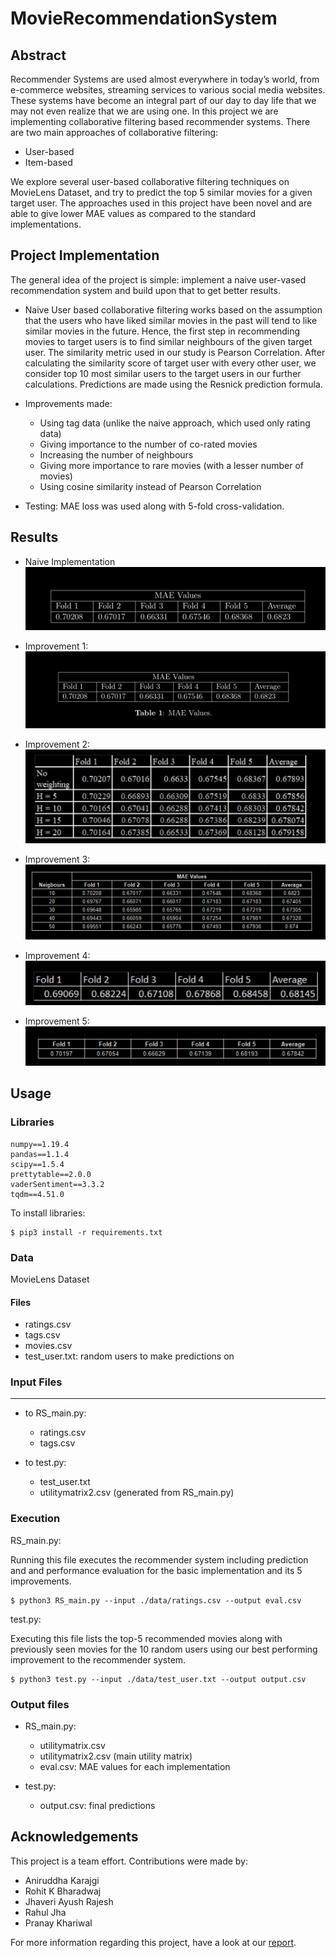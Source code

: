 # MovieRecommendationSystem

## Abstract
Recommender Systems are used almost everywhere in today’s world, from e-commerce websites,
streaming services to various social media websites. These systems have become an integral part
of our day to day life that we may not even realize that we are using one. In this project we are
implementing collaborative filtering based recommender systems. There are two main approaches
of collaborative filtering:
- User-based    
- Item-based    

We explore several user-based collaborative filtering techniques on MovieLens Dataset, and try
to predict the top 5 similar movies for a given target user. The approaches used in this project have
been novel and are able to give lower MAE values as compared to the standard implementations.


## Project Implementation
The general idea of the project is simple: implement a naive user-vased recommendation system and build upon that to get better results.

- Naive
User based collaborative filtering works based on the assumption that the users who have liked
similar movies in the past will tend to like similar movies in the future. Hence, the first step in
recommending movies to target users is to find similar neighbours of the given target user. The
similarity metric used in our study is Pearson Correlation. After calculating the similarity score of
target user with every other user, we consider top 10 most similar users to the target users in our
further calculations. Predictions are made using the Resnick prediction formula.

- Improvements made:
    - Using tag data (unlike the naive approach, which used only rating data)
    - Giving importance to the number of co-rated movies
    - Increasing the number of neighbours
    - Giving more importance to rare movies (with a lesser number of movies)
    - Using cosine similarity instead of Pearson Correlation
    
- Testing: MAE loss was used along with 5-fold cross-validation.

    
    
## Results
- Naive Implementation  
![](/results/naive.png)

- Improvement 1:  
![](/results/imp1.png)

- Improvement 2:  
![](/results/imp2.png)

- Improvement 3:  
![](/results/imp3.png)

- Improvement 4:  
![](/results/imp4.png)

- Improvement 5:  
![](/results/imp5.png)

## Usage

### Libraries

```
numpy==1.19.4
pandas==1.1.4
scipy==1.5.4
prettytable==2.0.0
vaderSentiment==3.3.2
tqdm==4.51.0
```

To install libraries:  
```
$ pip3 install -r requirements.txt
```

### Data
MovieLens Dataset
#### Files
- ratings.csv
- tags.csv
- movies.csv
- test_user.txt: random users to make predictions on

### Input Files
--------
- to RS_main.py:  
    - ratings.csv  
    - tags.csv  

- to test.py:  
    - test_user.txt    
    - utilitymatrix2.csv (generated from RS_main.py)  

### Execution  
RS_main.py:  

Running this file executes the recommender system including prediction and and performance evaluation for the basic implementation and its 5 improvements.   

    $ python3 RS_main.py --input ./data/ratings.csv --output eval.csv


test.py:  
  
Executing this file lists the top-5 recommended movies along with previously seen movies for the 10 random users using our best performing improvement to the recommender system.  
  
    $ python3 test.py --input ./data/test_user.txt --output output.csv

### Output files

- RS_main.py:  
  - utilitymatrix.csv  
  - utilitymatrix2.csv (main utility matrix)  
  - eval.csv: MAE values for each implementation
  
- test.py:  
    - output.csv: final predictions
    
## Acknowledgements
This project is a team effort. Contributions were made by:
- Aniruddha Karajgi
- Rohit K Bharadwaj
- Jhaveri Ayush Rajesh
- Rahul Jha
- Pranay Khariwal


For more information regarding this project, have a look at our [report](MovieRecommendationSystem.pdf).
  
  
